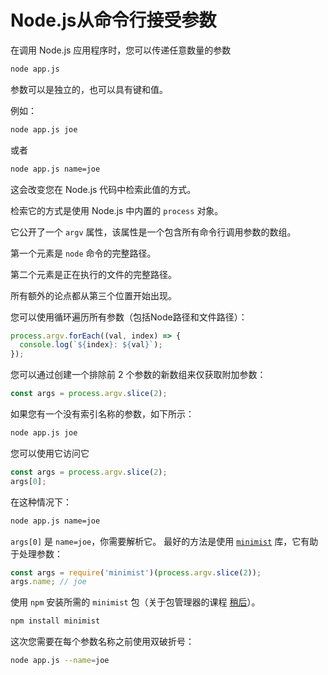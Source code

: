 # Node.js从命令行接受参数

在调用 Node.js 应用程序时，您可以传递任意数量的参数

```bash
node app.js
```

参数可以是独立的，也可以具有键和值。

例如：

```bash
node app.js joe
```

或者

```bash
node app.js name=joe
```

这会改变您在 Node.js 代码中检索此值的方式。

检索它的方式是使用 Node.js 中内置的 `process` 对象。

它公开了一个 `argv` 属性，该属性是一个包含所有命令行调用参数的数组。

第一个元素是 `node` 命令的完整路径。

第二个元素是正在执行的文件的完整路径。

所有额外的论点都从第三个位置开始出现。

您可以使用循环遍历所有参数（包括Node路径和文件路径）：

```js
process.argv.forEach((val, index) => {
  console.log(`${index}: ${val}`);
});
```

您可以通过创建一个排除前 2 个参数的新数组来仅获取附加参数：

```js
const args = process.argv.slice(2);
```

如果您有一个没有索引名称的参数，如下所示：

```bash
node app.js joe
```

您可以使用它访问它

```js
const args = process.argv.slice(2);
args[0];
```

在这种情况下：

```bash
node app.js name=joe
```

`args[0]` 是 `name=joe`，你需要解析它。 最好的方法是使用 [`minimist`](https://www.npmjs.com/package/minimist) 库，它有助于处理参数：

```js
const args = require('minimist')(process.argv.slice(2));
args.name; // joe
```

使用 `npm` 安装所需的 `minimist` 包（关于包管理器的课程 [稍后](https://nodejs.dev/learn/an-introduction-to-the-npm-package-manager)）。

```bash
npm install minimist
```

这次您需要在每个参数名称之前使用双破折号：

```bash
node app.js --name=joe
```
